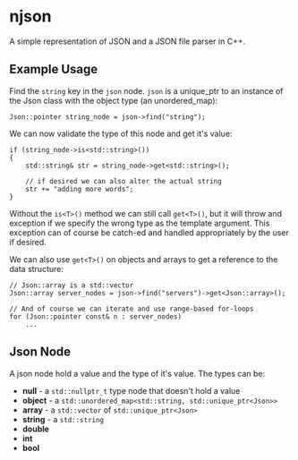 # njson
A simple representation of JSON and a JSON file parser in C++.

## Example Usage

Find the `string` key in the `json` node. `json` is a unique_ptr to an instance of the Json class with the object type (an unordered_map):

```
Json::pointer string_node = json->find("string");
```

We can now validate the type of this node and get it's value:

```
if (string_node->is<std::string>())
{
	std::string& str = string_node->get<std::string>();

	// if desired we can also alter the actual string
	str += "adding more words";
}
```

Without the `is<T>()` method we can still call `get<T>()`, but it will throw and exception if we specify the wrong type as the template argument. This exception can of course be catch-ed and handled appropriately by the user if desired.

We can also use `get<T>()` on objects and arrays to get a reference to the data structure:

```
// Json::array is a std::vector
Json::array server_nodes = json->find("servers")->get<Json::array>();

// And of course we can iterate and use range-based for-loops
for (Json::pointer const& n : server_nodes)
	...
```



## Json Node

A json node hold a value and the type of it's value.
The types can be:
- **null** - a `std::nullptr_t` type node that doesn't hold a value
- **object** - a `std::unordered_map<std::string, std::unique_ptr<Json>>`
- **array** - a `std::vector` of `std::unique_ptr<Json>`
- **string** - a `std::string`
- **double**
- **int**
- **bool**




